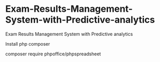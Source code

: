# Exam-Results-Management-System-with-Predictive-analytics
Exam Results Management System with Predictive analytics

Install php composer

composer require phpoffice/phpspreadsheet